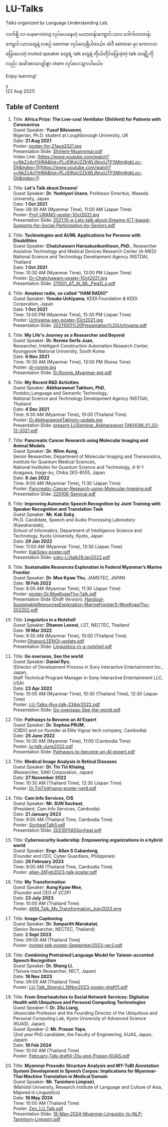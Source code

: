 # LU-Talks
Talks organized by Language Understanding Lab.

လက်ရှိ co-supervising လုပ်ပေးနေတဲ့ မဟာတန်းကျောင်းသား၊ ဒေါက်တာတန်းကျောင်းသားတွေနဲ့ လစဉ် seminar လုပ်လေ့ရှိပါတယ်။ အဲဒီ seminar မှာ စကားလာပြောပေးတဲ့ invited speaker တွေရဲ့ talk တွေနဲ့ ကိုယ်တိုင်ပြောခဲ့တဲ့ talk တချို့ကိုလည်း အခါအားလျော်စွာ share လုပ်ပေးသွားပါမယ်။  

Enjoy learning!

y  
(22 Aug 2021)  

## Table of Content  

1. Title: **Africa Prize: The Low-cost Ventilator (ShiVent) for Patients with Coronavirus**  
Guest Speaker: **Yusuf Bilesanmi**,  
Nigerian, Ph.D. student at Loughborough University, UK  
Date: **21 Aug 2021**  
Poster: [poster-for-21aug2021.jpg](https://github.com/ye-kyaw-thu/LU-Talks/blob/main/poster/poster-for-21aug2021.jpg)  
Presentation Slide: [ShiVent-Myanmmar.pdf](https://github.com/ye-kyaw-thu/LU-Talks/blob/main/slide/ShiVent-Myanmmar.pdf)  
Video Link: [https://www.youtube.com/watch?v=NkZz4xYlHRA&list=PLcEIKqU2ZkWLjNnzIJTFSMlm6gbLoc-Gh&index=1](https://www.youtube.com/watch?v=NkZz4xYlHRA&list=PLcEIKqU2ZkWLjNnzIJTFSMlm6gbLoc-Gh&index=1)  

2. Title: **Let's Talk about Dreams!**  
Guest Speaker: **Dr. Yoshiyori Urano**, 
Professor Emeritus, Waseda University, Japan  
Date: **1 Oct 2021**  
Time: 08:30 AM (Myanmar Time), 11:00 AM (Japan Time)  
Poster: [Prof-URANO-poster-1Oct2021.jpg](https://github.com/ye-kyaw-thu/LU-Talks/blob/main/poster/Prof-URANO-poster-1Oct2021.jpg)  
Presentation Slide: [2021.10-a-Lets-talk-about-Dreams-ICT-based-Supports-for-Social-Participation-by-Seniors.pdf](https://github.com/ye-kyaw-thu/LU-Talks/blob/main/slide/2021.10-a-Lets-talk-about-Dreams-ICT-based-Supports-for-Social-Participation-by-Seniors.pdf)  

3. Title: **Technologies and AI/ML Applications for Persons with Disabilities**  
Guest Speaker: **Chatchawarn Hansakunbuntheun, PhD.**, Researcher  
Assistive Technology and Medical Devices Research Center (A-MED)   
National Science and Technology Development Agency (NSTDA), Thailand   
Date: **1 Oct 2021**   
Time: 10:30 AM (Myanmar Time), 13:00 PM (Japan Time)  
Poster: [Dr-Chatchawarn-poster-1Oct2021.jpg](https://github.com/ye-kyaw-thu/LU-Talks/blob/main/poster/Dr-Chatchawarn-poster-1Oct2021.jpg)  
Presentation Slide: [211001_AT_AI_ML_PewD_s.pdf](https://github.com/ye-kyaw-thu/LU-Talks/blob/main/slide/211001_AT_AI_ML_PewD_s.pdf)  

4. Title: **Amateur radio, so called "HAM RADIO"**  
Guest Speaker: **Yosuke Uchiyama**, KDDI Foundation & KDDI Corporation, Japan  
Date: **1 Oct 2021**   
Time: 13:00 PM (Myanmar Time), 15:30 PM (Japan Time)  
Poster: [Uchiyama-san-poster-1Oct2021.jpg](https://github.com/ye-kyaw-thu/LU-Talks/blob/main/poster/Uchiyama-san-poster-1Oct2021.jpg)  
Presentation Slide: [20211001%20Presentation%20Uchiyama.pdf](https://github.com/ye-kyaw-thu/LU-Talks/blob/main/slide/20211001%20Presentation%20Uchiyama.pdf)  

5. Title: **My Life's Journey as a Researcher and Beyond**  
Guest Speaker: **Dr. Ronnie Serfa Juan**,  
Researcher, Intelligent Construction Automation Research Center,  
Kyungpook National University, South Korea  
Date: **6 Nov 2021**   
Time: 10:30 AM (Myanmar Time), 13:00 PM (Korea Time)  
Poster: [dr-ronnie.jpg](https://github.com/ye-kyaw-thu/LU-Talks/blob/main/poster/dr-ronnie.jpg)  
Presentation Slide: [Dr.Ronnie_Myanmar-ppt.pdf](https://github.com/ye-kyaw-thu/LU-Talks/blob/main/slide/Dr.Ronnie_Myanmar-ppt.pdf)  

6. Title: **My Recent R&D Activities**  
Guest Speaker: **Akkharawoot Takhom, PhD**,  
Postdoc,Language and Semantic Technology,  
National Science and Technology Development Agency (NSTDA), Thailand  
Date: **4 Dec 2021**  
Time: 9:30 AM (Myanmar Time), 10:00 (Thailand Time)  
Poster: [Dr.AkkharawootTakhom-update.jpg](https://github.com/ye-kyaw-thu/LU-Talks/blob/main/poster/Dr.AkkharawootTakhom-update.jpg)    
Presentation Slide: [present-LUSeminar_Akkharawoot-TAKHOM_V1_02-12-2021.pdf](https://github.com/ye-kyaw-thu/LU-Talks/blob/main/slide/present-LUSeminar_Akkharawoot-TAKHOM_V1_02-12-2021.pdf)   

7. Title: **Pancreatic Cancer Research using Molecular Imaging and Animal Models**  
Guest Speaker: **Dr. Winn Aung**,  
Senior Researcher, Department of Molecular Imaging and Theranostics,  
Institute for Quantum Medical Sciences,  
National Institutes for Quantum Science and Technology, 4-9-1 Anagawa, Inage-ku, Chiba 263-8555, Japan  
Date: **8 Jan 2022**  
Time: 9:00 AM (Myanmar Time), 11:30 (Japan Time)  
Poster: [Pancreatic-Cancer-Research-using-Molecular-Imaging.pdf](https://github.com/ye-kyaw-thu/LU-Talks/blob/main/poster/Pancreatic-Cancer-Research-using-Molecular-Imaging.pdf)    
Presentation Slide: [220108-Seminar.pdf](https://github.com/ye-kyaw-thu/LU-Talks/blob/main/slide/220108-Seminar.pdf)   

8. Title: **Improving Automatic Speech Recognition by Joint Training with Speaker Recognition and Translation Task**  
Guest Speaker: **Mr. Kak Soky**,  
Ph.D. Candidate, Speech and Audio Processing Laboratory (Kawaharalab),  
School of Informatics, Department of Intelligence Science and Technology, 
Kyoto University, Kyoto, Japan  
Date: **29 Jan 2022**  
Time: 11:00 AM (Myanmar Time), 13:30 (Japan Time)  
Poster: [KakSoky-poster.pdf](https://github.com/ye-kyaw-thu/LU-Talks/blob/main/poster/KakSoky-poster.pdf)    
Presentation Slide: [soky-LUtalk29Jan2022.pdf](https://github.com/ye-kyaw-thu/LU-Talks/blob/main/slide/soky-LUtalk29Jan2022.pdf)  

9. Title: **Sustainable Resources Exploration in Federal Myanmar’s Marine Frontier**  
Guest Speaker: **Dr. Moe Kyaw Thu**, JAMSTEC, JAPAN  
Date: **18 Feb 2022**  
Time: 9:00 AM (Myanmar Time), 11:30 (Japan Time)     
Poster: [poster-Dr.MoeKyawThu-Talk.pdf](https://github.com/ye-kyaw-thu/LU-Talks/blob/main/poster/poster-Dr.MoeKyawThu-Talk.pdf)    
Presentation Slide (Draft Version): [Handout-SustainableResourcesExploration-MarineFrontierS-MoeKyawThu-202202.pdf](https://github.com/ye-kyaw-thu/LU-Talks/blob/main/slide/Handout-SustainableResourcesExploration-MarineFrontierS-MoeKyawThu-202202.pdf)  

10. Title: **Linguistics in a Nutshell**  
Guest Speaker: **Dhanon Leenoi**, LST, NECTEC, Thailand  
Date: **19 Mar 2022**  
Time: 9:30 AM (Myanmar Time), 10:00 (Thailand Time)     
Poster:[DhanonLEENOI-update.pdf](https://github.com/ye-kyaw-thu/LU-Talks/blob/main/poster/DhanonLEENOI-update.pdf)      
Presentation Slide: [Linguistics-in-a-nutshell.pdf](https://github.com/ye-kyaw-thu/LU-Talks/blob/main/slide/Linguistics-in-a-nutshell.pdf)  

11. Title: **Go overseas, See the world**  
Guest Speaker: **Daniel Ryu**,   
(Director of Development Process in Sony Interactive Entertainment Inc., Japan,   
Staff Technical Program Manager in Sony Interactive Entertainment LLC, USA)  
Date: **23 Apr 2022**  
Time: 10:00 AM (Myanmar Time), 10:30 (Thailand Time), 12:30 (Japan Time)     
Poster: [LU-Talks-Ryu-talk-23Apr2022.pdf](https://github.com/ye-kyaw-thu/LU-Talks/blob/main/poster/LU-Talks-Ryu-talk-23Apr2022.pdf)       
Presentation Slide: [Go-overseas-See-the-world.pdf](https://github.com/ye-kyaw-thu/LU-Talks/blob/main/slide/Go-overseas-See-the-world.pdf)  

12. Title: **Pathways to Become an AI Expert**  
Guest Speaker: **Dr. Sophea PRUM**,   
(CBDO and co-founder at Elite Vigour tech company, Cambodia)  
Date: **25 June 2022**  
Time: 10:30 AM (Myanmar Time), 11:00 (Cambodia Time)     
Poster: [lu-talk-June2022.pdf](https://github.com/ye-kyaw-thu/LU-Talks/blob/main/poster/lu-talk-June2022.pdf)       
Presentation Slide: [Pathways-to-become-an-AI-expert.pdf](https://github.com/ye-kyaw-thu/LU-Talks/blob/main/slide/Pathways-to-become-an-AI-expert.pdf)  

13. Title: **Medical Image Analysis in Retinal Diseases**  
Guest Speaker: **Dr. Tin Tin Khaing**,   
(Researcher, SAKI Corporation, Japan)  
Date: **27 November 2022**  
Time: 10:30 AM (Thailand Time), 12:30 (Japan Time)     
Poster: [Dr.TinTinKhaing-poster-ver6.pdf](https://github.com/ye-kyaw-thu/LU-Talks/blob/main/poster/Dr.TinTinKhaing-poster-ver6.pdf)      

14. Title: **Cam Info Services, CIS**  
Guest Speaker: **Mr. SUN Socheat**,   
(President, Cam Info Services, Cambodia)  
Date: **21 January 2023**  
Time: 9:00 AM (Thailand Time, Cambodia Time)     
Poster: [SocheatTalk5.pdf](https://github.com/ye-kyaw-thu/LU-Talks/blob/main/poster/SocheatTalk5.pdf)      
Presentation Slide: [20230114SSocheat.pdf](https://github.com/ye-kyaw-thu/LU-Talks/blob/main/slide/20230114SSocheat.pdf)  

15. Title: **Cybersecurity leadership: Empowering organizations in a hybrid world**  
Guest Speaker: **Engr. Allan S Cabanlong**,   
(Founder and CEO, Cyber Guardians, Philippines)  
Date: **26 February 2023**  
Time: 9:00 AM (Thailand Time, Cambodia Time)     
Poster: [allan-26Feb2023-talk-poster.pdf](https://github.com/ye-kyaw-thu/LU-Talks/blob/main/poster/allan-26Feb2023-talk-poster.pdf)      
<!-- Presentation Slide: []() -->  

16. Title: **My Transformation**  
Guest Speaker: **Aung Kyaw Moe**,   
(Founder and CEO of 2C2P)  
Date: **23 July 2023**  
Time: 10:00 AM (Thailand Time)     
Poster: [AKM_Talk_My_Transformation_July2023.png](https://github.com/ye-kyaw-thu/LU-Talks/blob/main/poster/AKM_Talk_My_Transformation_July2023.png)      
<!-- Presentation Slide: []() -->  

17. Title: **Image Captioning**  
Guest Speaker: **Dr. Sanparith Marukatat**,    
(Senior Researcher, NECTEC, Thailand)  
Date: **2 Sept 2023**  
Time: 09:00 AM (Thailand Time)     
Poster: [invited-talk-poster-September2023-ver2.pdf](https://github.com/ye-kyaw-thu/LU-Talks/blob/main/poster/invited-talk-poster-September2023-ver2.pdf)
<!-- Presentation Slide: []() -->  

18. Title: **Combining Pretrained Language Model for Taiwan-accented Speech Recognition**  
Guest Speaker: **Dr. Sheng LI**,    
(Tenure-track Researcher, NICT, Japan)  
Date: **18 Nov 2023**  
Time: 09:00 AM (Thailand Time)     
Poster: [LU-Talk_ShengLi_18Nov2023-poster-draft11.pdf](https://github.com/ye-kyaw-thu/LU-Talks/blob/main/poster/LU-Talk_ShengLi_18Nov2023-poster-draft11.pdf)
<!-- Presentation Slide: []() -->  

19. Title: **From Smartwatches to Social Network Services: Digitalize Health with Ubiquitous and Personal Computing Technologies**  
Guest Speaker-1: **Dr. Zilu Liang**,  
(Associate Professor and the Founding Director of the Ubiquitous and Personal Computing Lab, Kyoto University of Advanced Science (KUAS), Japan)  
Guest Speaker-2: **Mr. Prasan Yapa**,    
(2nd year PhD candidate, the Faculty of Engineering, KUAS, Japan, Japan)   
Date: **18 Feb 2024**  
Time: 10:00 AM (Thailand Time)     
Poster: [February-Talk-draft4-Zilu-and-Prasan-KUAS.pdf](https://github.com/ye-kyaw-thu/LU-Talks/blob/main/poster/February-Talk-draft4-Zilu-and-Prasan-KUAS.pdf)
<!-- Presentation Slide: []() -->  

20. Title: **Myanmar Prosodic Structure Analysis and MY-ToBI Annotation System Development in Speech Corpus: Implications for Myanmar-Thai Machine Translation in Medical Domain**   
Guest Speaker: **Mr. Tanintorn Limpisiri**,  
(Mahidol University, Research Institute of Language and Culture of Asia, Majored in Linguistics)  
Date: **18 May 2024**  
Time: 10:00 AM (Thailand Time)     
Poster: [Zen_LU_Talk.pdf](https://github.com/ye-kyaw-thu/LU-Talks/blob/main/poster/Zen_LU_Talk.pdf)  
Presentation Slide: [18-May-2024-Myanmar-Linguistic-to-NLP-Tanintorn-Limpisiri.pdf](https://github.com/ye-kyaw-thu/LU-Talks/blob/main/slide/18-May-2024-Myanmar-Linguistic-to-NLP-Tanintorn-Limpisiri.pdf)  



